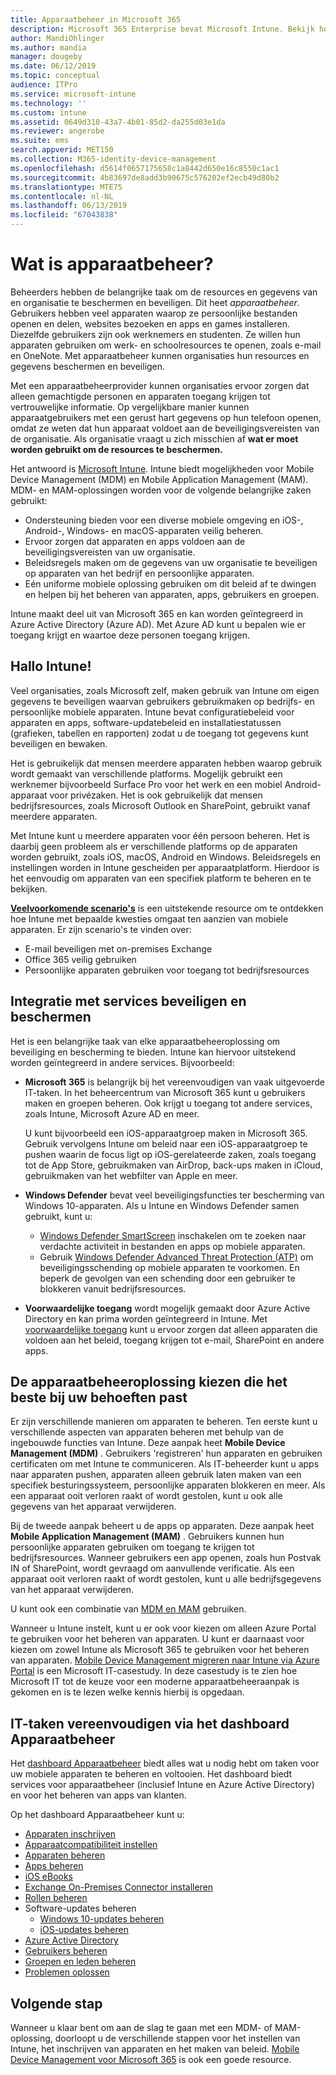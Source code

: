 ```yaml
---
title: Apparaatbeheer in Microsoft 365
description: Microsoft 365 Enterprise bevat Microsoft Intune. Bekijk hoe op welke manier Intune Mobile Device Management en Mobile Application Management biedt voor uw organisatie. Lees algemene scenario's en gebruik Intune om Microsoft 365 in uw omgeving te implementeren.
author: MandiOhlinger
ms.author: mandia
manager: dougeby
ms.date: 06/12/2019
ms.topic: conceptual
audience: ITPro
ms.service: microsoft-intune
ms.technology: ''
ms.custom: intune
ms.assetid: 0649d310-43a7-4b01-85d2-da255d03e1da
ms.reviewer: angerobe
ms.suite: ems
search.appverid: MET150
ms.collection: M365-identity-device-management
ms.openlocfilehash: d5614f0657175658c1a8442d650e16c8550c1ac1
ms.sourcegitcommit: 4b83697de8add3b90675c576202ef2ecb49d80b2
ms.translationtype: MTE75
ms.contentlocale: nl-NL
ms.lasthandoff: 06/13/2019
ms.locfileid: "67043838"
---
```

# <a name="what-is-device-management"></a>Wat is apparaatbeheer? 

Beheerders hebben de belangrijke taak om de resources en gegevens van en organisatie te beschermen en beveiligen. Dit heet *apparaatbeheer*. Gebruikers hebben veel apparaten waarop ze persoonlijke bestanden openen en delen, websites bezoeken en apps en games installeren. Diezelfde gebruikers zijn ook werknemers en studenten. Ze willen hun apparaten gebruiken om werk- en schoolresources te openen, zoals e-mail en OneNote. Met apparaatbeheer kunnen organisaties hun resources en gegevens beschermen en beveiligen. 

Met een apparaatbeheerprovider kunnen organisaties ervoor zorgen dat alleen gemachtigde personen en apparaten toegang krijgen tot vertrouwelijke informatie. Op vergelijkbare manier kunnen apparaatgebruikers met een gerust hart gegevens op hun telefoon openen, omdat ze weten dat hun apparaat voldoet aan de beveiligingsvereisten van de organisatie. Als organisatie vraagt u zich misschien af **wat er moet worden gebruikt om de resources te beschermen.**

Het antwoord is [Microsoft Intune](https://docs.microsoft.com/intune/introduction-intune). Intune biedt mogelijkheden voor Mobile Device Management (MDM) en Mobile Application Management (MAM). MDM- en MAM-oplossingen worden voor de volgende belangrijke zaken gebruikt:

- Ondersteuning bieden voor een diverse mobiele omgeving en iOS-, Android-, Windows- en macOS-apparaten veilig beheren.
- Ervoor zorgen dat apparaten en apps voldoen aan de beveiligingsvereisten van uw organisatie.
- Beleidsregels maken om de gegevens van uw organisatie te beveiligen op apparaten van het bedrijf en persoonlijke apparaten.
- Eén uniforme mobiele oplossing gebruiken om dit beleid af te dwingen en helpen bij het beheren van apparaten, apps, gebruikers en groepen.

Intune maakt deel uit van Microsoft 365 en kan worden geïntegreerd in Azure Active Directory (Azure AD). Met Azure AD kunt u bepalen wie er toegang krijgt en waartoe deze personen toegang krijgen.

## <a name="hello-intune"></a>Hallo Intune!
Veel organisaties, zoals Microsoft zelf, maken gebruik van Intune om eigen gegevens te beveiligen waarvan gebruikers gebruikmaken op bedrijfs- en persoonlijke mobiele apparaten. Intune bevat configuratiebeleid voor apparaten en apps, software-updatebeleid en installatiestatussen (grafieken, tabellen en rapporten) zodat u de toegang tot gegevens kunt beveiligen en bewaken.

Het is gebruikelijk dat mensen meerdere apparaten hebben waarop gebruik wordt gemaakt van verschillende platforms. Mogelijk gebruikt een werknemer bijvoorbeeld Surface Pro voor het werk en een mobiel Android-apparaat voor privézaken. Het is ook gebruikelijk dat mensen bedrijfsresources, zoals Microsoft Outlook en SharePoint, gebruikt vanaf meerdere apparaten.

Met Intune kunt u meerdere apparaten voor één persoon beheren. Het is daarbij geen probleem als er verschillende platforms op de apparaten worden gebruikt, zoals iOS, macOS, Android en Windows. Beleidsregels en instellingen worden in Intune gescheiden per apparaatplatform. Hierdoor is het eenvoudig om apparaten van een specifiek platform te beheren en te bekijken.

**[Veelvoorkomende scenario's](https://docs.microsoft.com/intune/common-scenarios)** is een uitstekende resource om te ontdekken hoe Intune met bepaalde kwesties omgaat ten aanzien van mobiele apparaten. Er zijn scenario's te vinden over:  
- E-mail beveiligen met on-premises Exchange
- Office 365 veilig gebruiken
- Persoonlijke apparaten gebruiken voor toegang tot bedrijfsresources

## <a name="integration-with-secure-and-protect-services"></a>Integratie met services beveiligen en beschermen
Het is een belangrijke taak van elke apparaatbeheeroplossing om beveiliging en bescherming te bieden. Intune kan hiervoor uitstekend worden geïntegreerd in andere services. Bijvoorbeeld:

- **Microsoft 365** is belangrijk bij het vereenvoudigen van vaak uitgevoerde IT-taken. In het beheercentrum van Microsoft 365 kunt u gebruikers maken en groepen beheren. Ook krijgt u toegang tot andere services, zoals Intune, Microsoft Azure AD en meer. 

  U kunt bijvoorbeeld een iOS-apparaatgroep maken in Microsoft 365. Gebruik vervolgens Intune om beleid naar een iOS-apparaatgroep te pushen waarin de focus ligt op iOS-gerelateerde zaken, zoals toegang tot de App Store, gebruikmaken van AirDrop, back-ups maken in iCloud, gebruikmaken van het webfilter van Apple en meer.

- **Windows Defender** bevat veel beveiligingsfuncties ter bescherming van Windows 10-apparaten. Als u Intune en Windows Defender samen gebruikt, kunt u: 

    - [Windows Defender SmartScreen](https://docs.microsoft.com/intune/endpoint-protection-windows-10) inschakelen om te zoeken naar verdachte activiteit in bestanden en apps op mobiele apparaten. 
    - Gebruik [Windows Defender Advanced Threat Protection (ATP)](https://docs.microsoft.com/intune/advanced-threat-protection) om beveiligingsschending op mobiele apparaten te voorkomen. En beperk de gevolgen van een schending door een gebruiker te blokkeren vanuit bedrijfsresources.

- **Voorwaardelijke toegang** wordt mogelijk gemaakt door Azure Active Directory en kan prima worden geïntegreerd in Intune. Met [voorwaardelijke toegang](https://docs.microsoft.com/intune/conditional-access) kunt u ervoor zorgen dat alleen apparaten die voldoen aan het beleid, toegang krijgen tot e-mail, SharePoint en andere apps. 

## <a name="choose-the-device-management-solution-thats-right-for-you"></a>De apparaatbeheeroplossing kiezen die het beste bij uw behoeften past

Er zijn verschillende manieren om apparaten te beheren. Ten eerste kunt u verschillende aspecten van apparaten beheren met behulp van de ingebouwde functies van Intune. Deze aanpak heet **Mobile Device Management (MDM)** . Gebruikers 'registreren' hun apparaten en gebruiken certificaten om met Intune te communiceren. Als IT-beheerder kunt u apps naar apparaten pushen, apparaten alleen gebruik laten maken van een specifiek besturingssysteem, persoonlijke apparaten blokkeren en meer. Als een apparaat ooit verloren raakt of wordt gestolen, kunt u ook alle gegevens van het apparaat verwijderen. 

Bij de tweede aanpak beheert u de apps op apparaten. Deze aanpak heet **Mobile Application Management (MAM)** . Gebruikers kunnen hun persoonlijke apparaten gebruiken om toegang te krijgen tot bedrijfsresources. Wanneer gebruikers een app openen, zoals hun Postvak IN of SharePoint, wordt gevraagd om aanvullende verificatie. Als een apparaat ooit verloren raakt of wordt gestolen, kunt u alle bedrijfsgegevens van het apparaat verwijderen. 

U kunt ook een combinatie van [MDM en MAM](https://docs.microsoft.com/intune/byod-technology-decisions) gebruiken.

Wanneer u Intune instelt, kunt u er ook voor kiezen om alleen Azure Portal te gebruiken voor het beheren van apparaten. U kunt er daarnaast voor kiezen om zowel Intune als Microsoft 365 te gebruiken voor het beheren van apparaten. [Mobile Device Management migreren naar Intune via Azure Portal](https://www.microsoft.com/itshowcase/Article/Content/1042/Migrating-mobile-device-management-to-Intune-in-the-Azure-portal) is een Microsoft IT-casestudy. In deze casestudy is te zien hoe Microsoft IT tot de keuze voor een moderne apparaatbeheeraanpak is gekomen en is te lezen welke kennis hierbij is opgedaan.

## <a name="simplify-it-tasks-using-the-device-management-dashboard"></a>IT-taken vereenvoudigen via het dashboard Apparaatbeheer

Het [dashboard Apparaatbeheer](https://devicemanagement.portal.azure.com/) biedt alles wat u nodig hebt om taken voor uw mobiele apparaten te beheren en voltooien. Het dashboard biedt services voor apparaatbeheer (inclusief Intune en Azure Active Directory) en voor het beheren van apps van klanten. 

Op het dashboard Apparaatbeheer kunt u:

- [Apparaten inschrijven](https://docs.microsoft.com/intune/device-enrollment)
- [Apparaatcompatibiliteit instellen](https://docs.microsoft.com/intune/device-compliance-get-started)
- [Apparaten beheren](https://docs.microsoft.com/intune/device-management)
- [Apps beheren](https://docs.microsoft.com/intune/app-management)  
- [iOS eBooks](https://docs.microsoft.com/intune/vpp-ebooks-ios)  
- [Exchange On-Premises Connector installeren](https://docs.microsoft.com/intune/exchange-connector-install)  
- [Rollen beheren](https://docs.microsoft.com/intune/role-based-access-control)  
- Software-updates beheren
  - [Windows 10-updates beheren](https://docs.microsoft.com/intune/windows-update-for-business-configure)  
  - [iOS-updates beheren](https://docs.microsoft.com/intune/software-updates-ios)  
- [Azure Active Directory](https://docs.microsoft.com/azure/active-directory)  
- [Gebruikers beheren](https://docs.microsoft.com/azure/active-directory/fundamentals/add-users-azure-active-directory)
- [Groepen en leden beheren](https://docs.microsoft.com/azure/active-directory/fundamentals/active-directory-manage-groups)
- [Problemen oplossen](https://docs.microsoft.com/intune/help-desk-operators)

## <a name="next-step"></a>Volgende stap
Wanneer u klaar bent om aan de slag te gaan met een MDM- of MAM-oplossing, doorloopt u de verschillende stappen voor het instellen van Intune, het inschrijven van apparaten en het maken van beleid. [Mobile Device Management voor Microsoft 365](https://docs.microsoft.com/microsoft-365/enterprise/mobility-infrastructure) is ook een goede resource.
